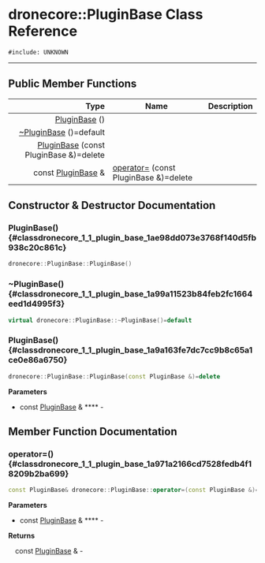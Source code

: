# dronecore::PluginBase Class Reference
`#include: UNKNOWN`

----


## Public Member Functions


Type | Name | Description
---: | --- | ---
| [PluginBase](#classdronecore_1_1_plugin_base_1ae98dd073e3768f140d5fb938c20c861c) () |
| [~PluginBase](#classdronecore_1_1_plugin_base_1a99a11523b84feb2fc1664eed1d4995f3) ()=default |
| [PluginBase](#classdronecore_1_1_plugin_base_1a9a163fe7dc7cc9b8c65a1ce0e86a6750) (const PluginBase &)=delete |
const [PluginBase](classdronecore_1_1_plugin_base.md) & | [operator=](#classdronecore_1_1_plugin_base_1a971a2166cd7528fedb4f18209b2ba699) (const PluginBase &)=delete |


## Constructor & Destructor Documentation


### PluginBase() {#classdronecore_1_1_plugin_base_1ae98dd073e3768f140d5fb938c20c861c}
```cpp
dronecore::PluginBase::PluginBase()
```


### ~PluginBase() {#classdronecore_1_1_plugin_base_1a99a11523b84feb2fc1664eed1d4995f3}
```cpp
virtual dronecore::PluginBase::~PluginBase()=default
```


### PluginBase() {#classdronecore_1_1_plugin_base_1a9a163fe7dc7cc9b8c65a1ce0e86a6750}
```cpp
dronecore::PluginBase::PluginBase(const PluginBase &)=delete
```


**Parameters**

* const [PluginBase](classdronecore_1_1_plugin_base.md) & **** - 

## Member Function Documentation


### operator=() {#classdronecore_1_1_plugin_base_1a971a2166cd7528fedb4f18209b2ba699}
```cpp
const PluginBase& dronecore::PluginBase::operator=(const PluginBase &)=delete
```


**Parameters**

* const [PluginBase](classdronecore_1_1_plugin_base.md) & **** - 

**Returns**

&emsp;const [PluginBase](classdronecore_1_1_plugin_base.md) & - 